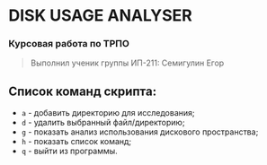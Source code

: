 # DISK USAGE ANALYSER
### Курсовая работа по ТРПО
> Выполнил ученик группы ИП-211:
> Семигулин Егор

## Список команд скрипта:
- `a` - добавить директорию для исследования;
- `d` - удалить выбранный файл/директорию;
- `g` - показать анализ использования дискового пространства;
- `h` - показать список команд;
- `q` - выйти из программы.